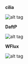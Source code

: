 <b>cilia</b>

![alt tag](https://raw.githubusercontent.com/xexpanderx/Fluxbox-themes/master/cilia/screenshot.png)

<b>DaftP</b>

![alt tag](https://raw.githubusercontent.com/xexpanderx/Fluxbox-themes/master/DaftP/Screenshot.png)

<b>WFlux</b>

![alt tag](https://raw.githubusercontent.com/xexpanderx/Fluxbox-themes/master/WFlux/screenshot.png)
